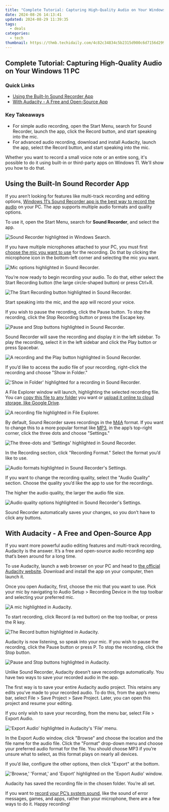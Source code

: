 ```yaml
---
title: "Complete Tutorial: Capturing High-Quality Audio on Your Windows 11 PC"
date: 2024-08-26 14:13:41
updated: 2024-08-29 11:39:35
tags:
  - deals
categories:
  - tech
thumbnail: https://thmb.techidaily.com/4c82c34834c5b2315d900c6d7156d299b4653506fdd4854e4158f01327f8a87e.jpg
---
```


## Complete Tutorial: Capturing High-Quality Audio on Your Windows 11 PC

### Quick Links

* [Using the Built-In Sound Recorder App](https://tech-haven.techidaily.com/politeness-protocols-for-conversing-with-ai-personalities-like-chatgpt-amazon-alexa-and-apples-siri/)
* [With Audacity - A Free and Open-Source App](https://some-tips.techidaily.com/in-2024-top-trending-images-tales-behind-the-graphics/)

### Key Takeaways

* For simple audio recording, open the Start Menu, search for Sound Recorder, launch the app, click the Record button, and start speaking into the mic.
* For advanced audio recording, download and install Audacity, launch the app, select the Record button, and start speaking into the mic.

 Whether you want to record a small voice note or an entire song, it's possible to do it using built-in or third-party apps on Windows 11\. We'll show you how to do that. 

##  Using the Built-In Sound Recorder App

 If you aren’t looking for features like multi-track recording and editing options, [Windows 11’s Sound Recorder app is the best way to record the audio](https://fox-access.techidaily.com/2024-approved-explore-top-5-apps-combining-photography-and-soundscape/) on your PC. The app supports multiple audio formats and quality options.

 To use it, open the Start Menu, search for **Sound Recorder**, and select the app.

![Sound Recorder highlighted in Windows Search.](https://static1.howtogeekimages.com/wordpress/wp-content/uploads/2024/01/1-launch-sound-recorder.jpg) 

 If you have multiple microphones attached to your PC, you must first [choose the mic you want to use](https://instagram-video-recordings.techidaily.com/2024-approved-cultivating-commerce-on-instagram-partnering-with-profitable-brands/) for the recording. Do that by clicking the microphone icon in the bottom-left corner and selecting the mic you want. 

![Mic options highlighted in Sound Recorder.](https://static1.howtogeekimages.com/wordpress/wp-content/uploads/2024/01/2-choose-mic-sound-recorder.jpg) 

 You’re now ready to begin recording your audio. To do that, either select the Start Recording button (the large circle-shaped button) or press Ctrl+R.

![The Start Recording button highlighted in Sound Recorder.](https://static1.howtogeekimages.com/wordpress/wp-content/uploads/2024/01/3-start-recording-sound-recorder.jpg) 

 Start speaking into the mic, and the app will record your voice.

 If you wish to pause the recording, click the Pause button. To stop the recording, click the Stop Recording button or press the Escape key.

![Pause and Stop buttons highlighted in Sound Recorder.](https://static1.howtogeekimages.com/wordpress/wp-content/uploads/2024/01/4-pause-stop-recording-sound-recorder.jpg) 

 Sound Recorder will save the recording and display it in the left sidebar. To play the recording, select it in the left sidebar and click the Play button or press Spacebar.

![A recording and the Play button highlighted in Sound Recorder.](https://static1.howtogeekimages.com/wordpress/wp-content/uploads/2024/01/5-play-recording-sound-recorder.jpg) 

 If you’d like to access the audio file of your recording, right-click the recording and choose "Show in Folder."

!['Show in Folder' highlighted for a recording in Sound Recorder.](https://static1.howtogeekimages.com/wordpress/wp-content/uploads/2024/01/6-view-recording-file-sound-recorder.jpg) 

 A File Explorer window will launch, highlighting the selected recording file. You can [copy this file to any folder](https://twitter-videos.techidaily.com/new-in-2024-gain-twitter-gifs-for-pc-download-made-simple/) you want or [upload it online to cloud storage, like Google Drive](https://data-wizards.techidaily.com/effortless-tactics-for-better-footage/).

![A recording file highlighted in File Explorer.](https://static1.howtogeekimages.com/wordpress/wp-content/uploads/2024/01/7-sound-recorder-audio-file.jpg) 

 By default, Sound Recorder saves recordings in the [M4A](https://eaxpv-info.techidaily.com/new-gastronomy-gurus-essential-chefs-to-subscribe-to-for-2024/) format. If you want to change this to a more popular format like [MP3](https://instagram-video-recordings.techidaily.com/updated-in-2024-turning-insta-vids-into-music-your-complete-guide/), in the app’s top-right corner, click the three dots and choose "Settings."

![The three-dots and 'Settings' highlighted in Sound Recorder.](https://static1.howtogeekimages.com/wordpress/wp-content/uploads/2024/01/8-sound-recorder-settings.jpg) 

 In the Recording section, click "Recording Format." Select the format you’d like to use.

![Audio formats highlighted in Sound Recorder's Settings.](https://static1.howtogeekimages.com/wordpress/wp-content/uploads/2024/01/9-sound-recorder-audio-format.jpg) 

 If you want to change the recording quality, select the "Audio Quality" section. Choose the quality you’d like the app to use for the recordings.

 The higher the audio quality, the larger the audio file size.

![Audio quality options highlighted in Sound Recorder's Settings.](https://static1.howtogeekimages.com/wordpress/wp-content/uploads/2024/01/10-sound-recorder-audio-quality.jpg) 

 Sound Recorder automatically saves your changes, so you don’t have to click any buttons.

##  With Audacity - A Free and Open-Source App

 If you want more powerful audio editing features and multi-track recording, Audacity is the answer. It’s a free and open-source audio recording app that’s been around for a long time. 

 To use Audacity, launch a web browser on your PC and head to [the official Audacity website](https://www.audacityteam.org/). Download and install the app on your computer, then launch it.

 Once you open Audacity, first, choose the mic that you want to use. Pick your mic by navigating to Audio Setup > Recording Device in the top toolbar and selecting your preferred mic.

![A mic highlighted in Audacity.](https://static1.howtogeekimages.com/wordpress/wp-content/uploads/2024/01/11-audacity-choose-mic.jpg) 

 To start recording, click Record (a red button) on the top toolbar, or press the R key.

![The Record button highlighted in Audacity.](https://static1.howtogeekimages.com/wordpress/wp-content/uploads/2024/01/12-audacity-start-recording.jpg) 

 Audacity is now listening, so speak into your mic. If you wish to pause the recording, click the Pause button or press P. To stop the recording, click the Stop button.

![Pause and Stop buttons highlighted in Audacity.](https://static1.howtogeekimages.com/wordpress/wp-content/uploads/2024/01/13-audacity-pause-stop-recording.jpg) 

 Unlike Sound Recorder, Audacity doesn’t save recordings automatically. You have two ways to save your recorded audio in the app.

 The first way is to save your entire Audacity audio project. This retains any edits you’ve made to your recorded audio. To do this, from the app’s menu bar, select File > Save Project > Save Project. Later, you can open this project and resume your editing.

 If you only wish to save your recording, from the menu bar, select File > Export Audio.

!['Export Audio' highlighted in Audacity's 'File' menu.](https://static1.howtogeekimages.com/wordpress/wp-content/uploads/2024/01/14-audacity-export-audio.jpg) 

 In the Export Audio window, click "Browse" and choose the location and the file name for the audio file. Click the "Format" drop-down menu and choose your preferred audio format for the file. You should choose MP3 if you’re unsure what to select, as this format plays on nearly all devices. 

 If you’d like, configure the other options, then click "Export" at the bottom.

!['Browse,' 'Format,' and 'Export' highlighted on the 'Export Audio' window.](https://static1.howtogeekimages.com/wordpress/wp-content/uploads/2024/01/15-audacity-save-recording.jpg) 

 Audacity has saved the recording file in the chosen folder. You’re all set.

 If you want to [record your PC’s system sound](https://ios-unlock.techidaily.com/in-2024-easy-steps-on-how-to-create-a-new-apple-id-account-on-iphone-12-pro-by-drfone-ios/), like the sound of error messages, games, and apps, rather than your microphone, there are a few ways to do it. Happy recording!

<ins class="adsbygoogle"
     style="display:block"
     data-ad-format="autorelaxed"
     data-ad-client="ca-pub-7571918770474297"
     data-ad-slot="1223367746"></ins>



<ins class="adsbygoogle"
     style="display:block"
     data-ad-client="ca-pub-7571918770474297"
     data-ad-slot="8358498916"
     data-ad-format="auto"
     data-full-width-responsive="true"></ins>
